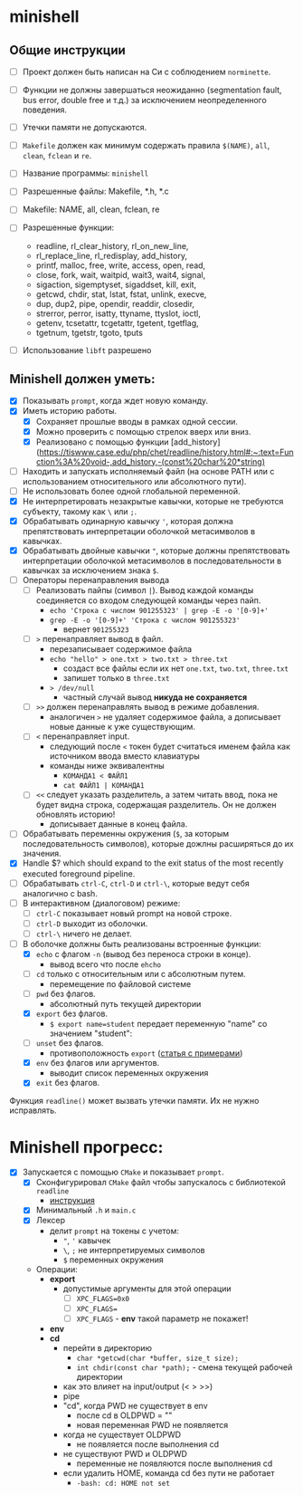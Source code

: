 # minishell

## Общие инструкции

- [ ] Проект должен быть написан на Си с соблюдением `norminette`.
- [ ] Функции не должны завершаться неожиданно (segmentation fault, bus error, double free и т.д.) за исключением
  неопределенного поведения.
- [ ] Утечки памяти не допускаются.
- [ ] `Makefile` должен как минимум содержать правила `$(NAME)`, `all`, `clean`, `fclean` и `re`.

- [ ] Название программы: `minishell`
- [ ] Разрешенные файлы: Makefile, *.h, *.c
- [ ] Makefile: NAME, all, clean, fclean, re
- [ ] Разрешенные функции:
    - readline, rl_clear_history, rl_on_new_line,
    - rl_replace_line, rl_redisplay, add_history,
    - printf, malloc, free, write, access, open, read,
    - close, fork, wait, waitpid, wait3, wait4, signal,
    - sigaction, sigemptyset, sigaddset, kill, exit,
    - getcwd, chdir, stat, lstat, fstat, unlink, execve,
    - dup, dup2, pipe, opendir, readdir, closedir,
    - strerror, perror, isatty, ttyname, ttyslot, ioctl,
    - getenv, tcsetattr, tcgetattr, tgetent, tgetflag,
    - tgetnum, tgetstr, tgoto, tputs
- [ ] Использование `libft` разрешено

## Minishell должен уметь:

- [x] Показывать `prompt`, когда ждет новую команду.
- [x] Иметь историю работы.
    - [x] Сохраняет прошлые вводы в рамках одной сессии.
    - [x] Можно проверить с помощью стрелок вверх или вниз.
    - [x] Реализовано с помощью функции [add_history](https://tiswww.case.edu/php/chet/readline/history.html#:~:text=Function%3A%20void-,add_history,-(const%20char%20*string)
- [ ] Находить и запускать исполняемый файл (на основе PATH или с использованием относительного или абсолютного пути).
- [ ] Не использовать более одной глобальной переменной.
- [x] Не интерпретировать незакрытые кавычки, которые не требуются субъекту, такому как `\` или `;`.
- [x] Обрабатывать одинарную кавычку `'`, которая должна препятствовать интерпретации оболочкой метасимволов в кавычках.
- [x] Обрабатывать двойные кавычки `"`, которые должны препятствовать интерпретации оболочкой метасимволов в
  последовательности в кавычках за исключением знака `$`.
- [ ] Операторы перенаправления вывода
    - [ ] Реализовать пайпы (символ `|`). Вывод каждой команды соединяется со входом следующей команды через пайп.
      - `echo 'Строка с числом 901255323' | grep -E -o '[0-9]+'`
      - `grep -E -o '[0-9]+' 'Строка с числом 901255323'`
        - вернет `901255323`
    - [ ] `>` перенаправляет вывод в файл.
      - перезаписывает содержимое файла
      - `echo "hello" > one.txt > two.txt > three.txt`
        - создаст все файлы если их нет `one.txt`, `two.txt`, `three.txt`
        - запишет только в `three.txt`
      - `> /dev/null`
        - частный случай вывод **никуда не сохраняется**
    - [ ] `>>` должен перенаправлять вывод в режиме добавления.
      - аналогичен `>` не удаляет содержимое файла, а дописывает новые данные к уже существующим.
    - [ ] `<` перенаправляет input.
      - следующий после `<` токен будет считаться именем файла как источником ввода вместо клавиатуры  
      - команды ниже эквивалентны 
        - `КОМАНДА1 < ФАЙЛ1`
        - `cat ФАЙЛ1 | КОМАНДА1`
    - [ ] `<<` следует указать разделитель, а затем читать ввод, пока не будет видна строка, содержащая разделитель. Он не должен обновлять историю!
      - дописывает данные в конец файла.
- [ ] Обрабатывать переменны окружения (`$`, за которым последовательность символов), которые дожлны расширяться до их
  значения.
- [x] Handle $? which should expand to the exit status of the most recently executed foreground pipeline.
- [ ] Обрабатывать `ctrl-C`, `ctrl-D` и `ctrl-\`, которые ведут себя аналогично с bash.
- [ ] В интерактивном (диалоговом) режиме:
    - [ ] `ctrl-C` показывает новый prompt на новой строке.
    - [ ] `ctrl-D` выходит из оболочки.
    - [ ] `ctrl-\` ничего не делает.
- [ ] В оболочке должны быть реализованы встроенные функции:
    - [x] `echo` с флагом `-n` (вывод без переноса строки в конце).
      - вывод всего что после `ehcho`
    - [ ] `cd` только с относительным или с абсолютным путем.
      - перемещение по файловой системе
    - [ ] `pwd` без флагов.
      - абсолютный путь текущей директории
    - [x] `export` без флагов.
      - `$ export name=student` передает переменную "name" со значением "student":
    - [ ] `unset` без флагов.
      - противоположность `export` ([статья с примерами](https://www.cyberciti.biz/faq/linux-osx-bsd-unix-bash-undefine-environment-variable/))
    - [x] `env` без флагов или аргументов.
      - выводит список переменных окружения
    - [x] `exit` без флагов.

Функция `readline()` может вызвать утечки памяти. Их не нужно исправлять.

# Minishell прогресс:

- [x] Запускается с помощью `CMake` и показывает `prompt`.
    - [x] Сконфигурировал `CMake` файл чтобы запускалось с библиотекой `readline`
      - [инструкция](https://youtrack.jetbrains.com/issue/CPP-12828/CMake-Readline-Support)
    - [x] Минимальный `.h` и `main.c`
    - [x] Лексер
      - делит `prompt` на токены с учетом:
        - `"`, `'` кавычек
        - `\`, `;` не интерпретируемых символов
        - `$` переменных окружения
    - Операции:
      - **export**
        - допустимые аргументы для этой операции
          - [ ] `XPC_FLAGS=0x0`
          - [ ] `XPC_FLAGS=`
          - [ ] `XPC_FLAGS` - **env** такой параметр не покажет!
      - **env**
      - **cd**
        - перейти в директорию
          - `char *getcwd(char *buffer, size_t size);` 
          - `int chdir(const char *path);` - смена текущей рабочей директории
        - как это влияет на input/output (< > >>)
        - pipe
        - "cd", когда PWD не существует в env
          - после cd в OLDPWD = ""
          - новая переменная PWD не появляется
        - когда не существует OLDPWD
          - не появляется после выполнения cd
        - не существуют PWD и OLDPWD
          - переменные не появляются после выполнения cd
        - если удалить HOME, команда cd без пути не работает
          - `-bash: cd: HOME not set`
